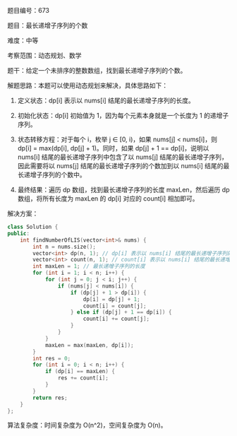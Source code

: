 题目编号：673

题目：最长递增子序列的个数

难度：中等

考察范围：动态规划、数学

题干：给定一个未排序的整数数组，找到最长递增子序列的个数。

解题思路：本题可以使用动态规划来解决，具体思路如下：

1. 定义状态：dp[i] 表示以 nums[i] 结尾的最长递增子序列的长度。

2. 初始化状态：dp[i] 初始值为 1，因为每个元素本身就是一个长度为 1 的递增子序列。

3. 状态转移方程：对于每个 i，枚举 j ∈ [0, i)，如果 nums[j] < nums[i]，则 dp[i] = max(dp[i], dp[j] + 1)。同时，如果 dp[j] + 1 == dp[i]，说明以 nums[i] 结尾的最长递增子序列中包含了以 nums[j] 结尾的最长递增子序列，因此需要将以 nums[j] 结尾的最长递增子序列的个数加到以 nums[i] 结尾的最长递增子序列的个数中。

4. 最终结果：遍历 dp 数组，找到最长递增子序列的长度 maxLen，然后遍历 dp 数组，将所有长度为 maxLen 的 dp[i] 对应的 count[i] 相加即可。

解决方案：

```cpp
class Solution {
public:
    int findNumberOfLIS(vector<int>& nums) {
        int n = nums.size();
        vector<int> dp(n, 1); // dp[i] 表示以 nums[i] 结尾的最长递增子序列的长度
        vector<int> count(n, 1); // count[i] 表示以 nums[i] 结尾的最长递增子序列的个数
        int maxLen = 1; // 最长递增子序列的长度
        for (int i = 1; i < n; i++) {
            for (int j = 0; j < i; j++) {
                if (nums[j] < nums[i]) {
                    if (dp[j] + 1 > dp[i]) {
                        dp[i] = dp[j] + 1;
                        count[i] = count[j];
                    } else if (dp[j] + 1 == dp[i]) {
                        count[i] += count[j];
                    }
                }
            }
            maxLen = max(maxLen, dp[i]);
        }
        int res = 0;
        for (int i = 0; i < n; i++) {
            if (dp[i] == maxLen) {
                res += count[i];
            }
        }
        return res;
    }
};
```

算法复杂度：时间复杂度为 O(n^2)，空间复杂度为 O(n)。